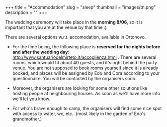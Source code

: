 +++
title = "Accommodation"
slug = "sleep"
thumbnail = "images/tn.png"
description = ""
+++

The wedding ceremony will take place in the **morning 8/06**, so it is important that you are at the venue by that time :)

There are several options w.r.t. accomodation, available in Ortonovo.

* For the time being, the following place is **reserved for the nights before and after the wedding day**: http://www.santuariodelmirteto.it/accoglienza.html . There are several rooms, which would fit about 40 guests, and it's right behind the party venue. 
You are not supposed to book rooms yourself since it is already booked, and places will be assigned by Edo and Cora according to your questionnaire. You will be contacted by the organisers soon.

* Moreover, the organisers are looking for some other solutions like hosting people at neighbouring houses. As soon as we'll have more info we'll let you know.

* For who's brave enough to camp, the organisers will find some nice spot with access to water, wc, etc.. (most likely in the garden of Edo's grandmother.) 
